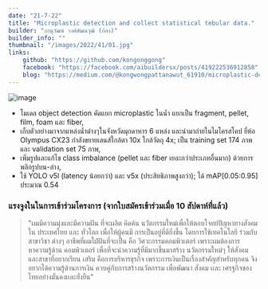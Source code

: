 ```yaml
---
date: "21-7-22"
title: "Microplastic detection and collect statistical tebular data."
builder: "ภานุวัฒน์ วงศ์พัฒนวุฒิ (ก้อง)"
builder_info: ""
thumbnail: "/images/2022/41/01.jpg"
links:
    github: "https://github.com/kongonggong"
    facebook: "https://facebook.com/aibuildersx/posts/419222536912858"
    blog: "https://medium.com/@kongwongpattanawut_61910/microplastic-detection-and-collect-statistical-tebular-data-8d09339e79d"
---
```


![image](/images/2022/41/01.jpg)

- โมเดล object detection คัดแยก microplastic ในน้ำ แยกเป็น fragment, pellet, film, foam และ fiber,
- เก็บตัวอย่างมาจากแหล่งน้ำต่างๆในจังหวัดมุกดาหาร 6 แหล่ง และนำมาถ่ายในไมโครสโคป ยี่ห้อ Olympus CX23 กำลังขยายเลนส์ใกล้ตา 10x ใกล้วัตถุ 4x; เป็น training set 174 ภาพและ validation set 75 ภาพ,
- เพิ่มรูปและแก้ไข class imbalance (pellet และ fiber เยอะกว่าประเภทอื่นมาก) ด้วยการพลิกรูปบน-ล่าง,
- ใช้ YOLO v5l (latency น้อยกว่า) และ v5x (ประสิทธิภาพสูงกว่า); ได้ mAP[0.05:0.95] ประมาณ 0.54

### แรงจูงในในการเข้าร่วมโครงการ (จากใบสมัครเข้าร่วมเมื่อ 10 สัปดาห์ที่แล้ว)

> "ผมมีความมุ่งและมีความฝัน ที่จะผลิต คิดค้น นวัตกรรมใหม่เพื่อให้ตอบโจทย์ปัญหาทางสังคมใน ประเทศไทย และ ทั่วโลก เพื่อให้ผู้คนมี การเป็นอยู่ที่ดียิ่งขึ้น โดยการใช้เทคโนโลยี ร่วมกับ สาขาวิชา ต่างๆ อาชีพที่ผมใฝ่ฝันที่จะเป็น คือ วิศวะกรรมคอมพิวเตอร์ เพราะผมต้องการหาความรู้ด้าน คอมพิวเตอร์ เพื่อที่จะนำความรู้ที่มีมากขึ้นมาสร้าง นวัตกรรมใหม่ๆ ให้สังคม และสาขาที่อยากเรียน เสริม คือการบริหารธุรกิจ เพราะการเงินเป็นเรื่องสำคัญสำหรับทุกคน จึงอยากได้ความรู้ด้านการเงิน ควบคู่กับการสร้างนวัตกรรม เพื่อพัฒนา สังคม เเละ เศรฐกิจของไทยอย่างมั่นคงเเละยั่งยืน"